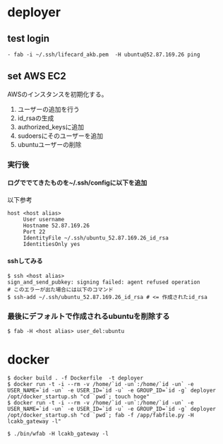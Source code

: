 # deployer
## test login
```
- fab -i ~/.ssh/lifecard_akb.pem  -H ubuntu@52.87.169.26 ping
```

## set AWS EC2
AWSのインスタンスを初期化する。
1. ユーザーの追加を行う
2. id_rsaの生成
3. authorized_keysに追加
4. sudoersにそのユーザーを追加
5. ubuntuユーザーの削除

### 実行後
#### ログででてきたものを~/.ssh/configに以下を追加
以下参考
```
host <host alias>
     User username
     Hostname 52.87.169.26
     Port 22
     IdentityFile ~/.ssh/ubuntu_52.87.169.26_id_rsa
     IdentitiesOnly yes
```

#### sshしてみる
```
$ ssh <host alias>
sign_and_send_pubkey: signing failed: agent refused operation
# このエラーが出た場合には以下のコマンド
$ ssh-add ~/.ssh/ubuntu_52.87.169.26_id_rsa # <= 作成されたid_rsa
```


### 最後にデフォルトで作成されるubuntuを削除する
```
$ fab -H <host alias> user_del:ubuntu
```


# docker
``` shell
$ docker build . -f Dockerfile  -t deployer
$ docker run -t -i --rm -v /home/`id -un`:/home/`id -un` -e USER_NAME=`id -un` -e USER_ID=`id -u` -e GROUP_ID=`id -g` deployer /opt/docker_startup.sh "cd `pwd`; touch hoge"
$ docker run -t -i --rm -v /home/`id -un`:/home/`id -un` -e USER_NAME=`id -un` -e USER_ID=`id -u` -e GROUP_ID=`id -g` deployer /opt/docker_startup.sh "cd `pwd`; fab -f /app/fabfile.py -H lcakb_gateway -l"

$ ./bin/wfab -H lcakb_gateway -l
```
